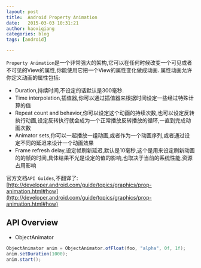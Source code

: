 ```yaml
---
layout: post
title:  Android Property Animation
date:   2015-03-03 10:31:21
author: haoxiqiang
categories: blog
tags: [android]

---
```

`Property Animation`是一个非常强大的架构,它可以在任何时候改变一个可见或者不可见的View的属性,你能使用它把一个View的属性变化做成动画.
属性动画允许你定义动画的属性包括:

* Duration,持续时间,不设定的话默认是300毫秒.
* Time interpolation,插值器,你可以通过插值器来根据时间设定一些经过特殊计算的值
* Repeat count and behavior,你可以设定这个动画的持续次数,也可以设定反转执行动画,设定反转执行就会成为一个正常播放反转播放的循环,一直到完成动画次数
* Animator sets,你可以一起播放一组动画,或者作为一个动画序列,或者通过设定不同的延迟来设计一个动画效果
* Frame refresh delay,设定帧刷新延迟,默认是10毫秒,这个是用来设定刷新动画的的帧的时间,具体结果不光是设定的值的影响,也取决于当前的系统性能,资源占用影响
<!-- more -->

官方文档`API Guides`,不翻译了:
[http://developer.android.com/guide/topics/graphics/prop-animation.html#how](http://developer.android.com/guide/topics/graphics/prop-animation.html#how)

## API Overview
	
* ObjectAnimator
``` java
ObjectAnimator anim = ObjectAnimator.ofFloat(foo, "alpha", 0f, 1f);
anim.setDuration(1000);
anim.start();
```
